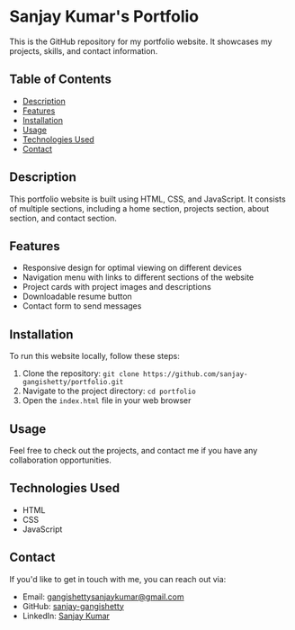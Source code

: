 # Sanjay Kumar's Portfolio

This is the GitHub repository for my portfolio website. It showcases my projects, skills, and contact information.

## Table of Contents

- [Description](#description)
- [Features](#features)
- [Installation](#installation)
- [Usage](#usage)
- [Technologies Used](#technologies-used)
- [Contact](#contact)

## Description

This portfolio website is built using HTML, CSS, and JavaScript. It consists of multiple sections, including a home section, projects section, about section, and contact section.

## Features

- Responsive design for optimal viewing on different devices
- Navigation menu with links to different sections of the website
- Project cards with project images and descriptions
- Downloadable resume button
- Contact form to send messages

## Installation

To run this website locally, follow these steps:

1. Clone the repository: `git clone https://github.com/sanjay-gangishetty/portfolio.git`
2. Navigate to the project directory: `cd portfolio`
3. Open the `index.html` file in your web browser

## Usage

Feel free to check out the projects, and contact me if you have any collaboration opportunities.

## Technologies Used

- HTML
- CSS
- JavaScript

## Contact

If you'd like to get in touch with me, you can reach out via:

- Email: gangishettysanjaykumar@gmail.com
- GitHub: [sanjay-gangishetty](https://github.com/sanjay-gangishetty)
- LinkedIn: [Sanjay Kumar](https://www.linkedin.com/in/gangishetty-sanjay-kumar-666b741aa)

